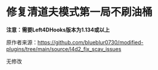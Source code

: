 # 修复清道夫模式第一局不刷油桶



**注意：需要Left4DHooks版本为1.134或以上**



原作者来源：https://github.com/blueblur0730/modified-plugins/tree/main/source/l4d2_fix_scav_issues



无修改

